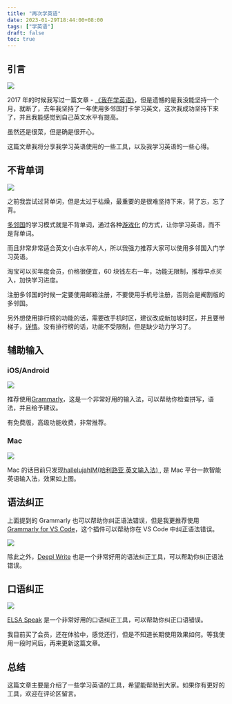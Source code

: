 ```yaml
---
title: "再次学英语"
date: 2023-01-29T18:44:00+08:00
tags: ["学英语"] 
draft: false
toc: true
---
```


## 引言

![](https://img.forecho.com/zRIEch.png)

2017 年的时候我写过一篇文章 - [《我在学英语》](https://blog.forecho.com/i-am-learning-english.html)，但是遗憾的是我没能坚持一个月，就断了，去年我坚持了一年使用多邻国打卡学习英文，这次我成功坚持下来了，并且我能感觉到自己英文水平有提高。

虽然还是很菜，但是确是很开心。

这篇文章我将分享我学习英语使用的一些工具，以及我学习英语的一些心得。

<!--more-->

## 不背单词

![](https://img.forecho.com/DFcW0L.PNG)

之前我尝试过背单词，但是太过于枯燥，最重要的是很难坚持下来，背了忘，忘了背。

[多邻国](https://www.duolingo.com/)的学习模式就是不背单词，通过各种[游戏化](https://blog.forecho.com/readeep-014.html) 的方式，让你学习英语，而不是背单词。

而且非常非常适合英文小白水平的人，所以我强力推荐大家可以使用多邻国入门学习英语。

淘宝可以买年度会员，价格很便宜，60 块钱左右一年，功能无限制，推荐早点买入，加快学习进度。

注册多邻国的时候一定要使用邮箱注册，不要使用手机号注册，否则会是阉割版的多邻国。

另外想使用排行榜的功能的话，需要改手机时区，建议改成新加坡时区，并且要带梯子，[详情](https://twitter.com/meetliby/status/1619560470654124033?s=46&t=tKlM4uin3-3a6eAuVLvGxw)。没有排行榜的话，功能不受限制，但是缺少动力学习了。

## 辅助输入

### iOS/Android

![](https://img.forecho.com/a7Czf8.jpg)

推荐使用[Grammarly](https://www.grammarly.com/)，这是一个非常好用的输入法，可以帮助你检查拼写，语法，并且给予建议。

有免费版，高级功能收费，非常推荐。

### Mac

![](https://img.forecho.com/Cp1V65.png)

Mac 的话目前只发现[hallelujahIM(哈利路亚 英文输入法) ](https://github.com/dongyuwei/hallelujahIM), 是 Mac 平台一款智能英语输入法，效果如上图。


## 语法纠正

上面提到的 Grammarly 也可以帮助你纠正语法错误，但是我更推荐使用 [Grammarly for VS Code](https://marketplace.visualstudio.com/items?itemName=znck.grammarly)，这个插件可以帮助你在 VS Code 中纠正语法错误。

![](https://img.forecho.com/HR1AyH.png)

除此之外，[Deepl Write](https://www.deepl.com/write) 也是一个非常好用的语法纠正工具，可以帮助你纠正语法错误。


## 口语纠正

![](https://img.forecho.com/LpJojZ.png)

[ELSA Speak](https://share.elsanow.io/TS1YGQvfTwb) 是一个非常好用的口语纠正工具，可以帮助你纠正口语错误。

我目前买了会员，还在体验中，感觉还行，但是不知道长期使用效果如何。等我使用一段时间后，再来更新这篇文章。

## 总结

这篇文章主要是介绍了一些学习英语的工具，希望能帮助到大家。如果你有更好的工具，欢迎在评论区留言。